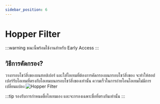 ```yaml
---
sidebar_position: 6
---
```

# Hopper Filter

:::warning
ขณะนี้พร้อมใช้งานสำหรับ Early Access
:::

## วิธีการคัดกรอง?

วางกรอบโชว์สิ่งของบนฮอปเปอร์ และใส่ไอเทมที่ต้องการคัดกรองบนกรอบโชว์สิ่งของ จะทำให้ฮอปเปอร์รับไอเทมที่ตรงกับไอเทมบนกรอบโชว์สิ่งของเท่านั้น ความเร็วในการถ่ายโอนไอเทมไม่มีการเปลี่ยนแปลง
![Hopper Filter](\img\doc\features\hopper_filter\Hopper_Filter.webp)

:::tip
รองรับการกำหนดชื่อไอเทมเอง และจะกรองเฉพาะชื่อที่ตรงกันเท่านั้น
:::
